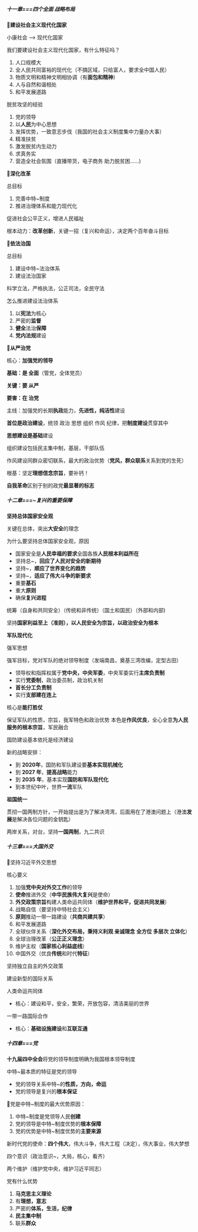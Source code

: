 

##### 十一章===四个全面 战略布局

🎈**建设社会主义现代化国家**

小康社会 --> 现代化国家

我们要建设社会主义现代化国家，有什么特征吗？

1. 人口规模大
2. 全人民共同富裕的现代化（不搞区域，只给富人，要求全中国人民）
3. 物质文明和精神文明相协调（有**面包和精神**）
4. 人与自然和谐相处
5. 和平发展道路



脱贫攻坚的经验

1. 党的领导
2. 以**人民**为中心思想
3. 发挥优势，一致意志步伐（我国的社会主义制度集中力量办大事）
4. 精准扶贫
5. 激发脱贫内生动力
6. 求真务实
7. 营造全社会氛围（直播带货，电子商务  助力脱贫困......)



🎈**深化改革**

总目标

1. 完善中特~制度
2. 推进治理体系和能力现代化

促进社会公平正义，增进人民福祉

根本动力：**改革创新**，关键一招（复兴和命运），决定两个百年奋斗目标



**🎈依法治国**

总目标

1. 建设中特~法治体系
2. 建设法治国家

科学立法，严格执法，公正司法，全民守法

怎么推进建设法治体系

1. 以**宪法**为核心
2. 严密的**监督**
3. **健全**法治**保障**
4. **党内法规**建设



**🎈从严治党**

核心：**加强党的领导**

**基础：是 全面**（管党，全体党员）

**关键：要 从严**

**要害：在 治党**

主线：加强党的长期**执政**能力，**先进性，纯洁性**建设

**首位是政治建设**，统领 政治 思想 组织 作风 纪律，把**制度建设**贯穿其中

**思想建设是基础**建设

组织建设包括民主集中制，基层，干部队伍

作风建设同群众密切联系，最大的政治优势（**党风，群众联系**关系到党的生死）

根基：坚定**理想信念宗旨**，要补钙！

**自我革命**区别于别的政党**最显著的标志**







##### 十二章===~复兴的重要保障

**坚持总体国家安全观**

关键在总体，突出**大安全**的理念

为什么要坚持总体国家安全观，原因

- 国家安全是**人民幸福的要求**全国各族**人民根本利益所在**
- 坚持总~，**回应了人民对安全的新期待**
- 坚持~，**顺应了世界变化的趋势**
- 坚持~，**适应了伟大斗争的新要求**
- 重要**基石**
- 重大**原则**
- 确保**复兴进程**

统筹（自身和共同安全）（传统和非传统）（国土和国民）（外部和内部)

坚持**国家利益至上（准则），以人民安全为宗旨，以政治安全为根本**



**军队现代化**

强军思想

强军目标，党对军队的绝对领导制度（发端南昌，奠基三湾改编，定型古田）

- 领导权和指挥权属于**党中央，中央军委**，中央军委实行**主席负责制**
- 实行**党委制**，政治委员制，政治机关制
- **首长分工负责制**
- 实行**支部建在连上**

核心是**能打胜仗**

保证军队的性质，宗旨，我军特色和政治优势 本色是**作风优良**，全心全意**为人民服务的根本宗旨**，军民融合

国防建设基本依托是经济建设

新的战略安排：

- 到 **2020年**，国防和军队建设要**基本实现机械化**
- 到 **2027 年**，**提高战略**能力
- 到 **2035 年**，基本实现**国防和军队现代化**
- 到本世纪中叶，世界**一流**军队



**祖国统一**

贯彻一国两制方针，一开始提出是为了解决湾湾，后面用在了港澳问题上（港澳**发展**是解决各位问题的金钥匙）

两岸关系，对台，坚持**一国两制**，九二共识



##### 十三章===大国外交

🎈坚持习近平外交思想

核心要义

1. 加强**党中央对外交工作**的领导
2. **使命**推进外交（**中华民族伟大复兴**是使命）
3. **外交政策宗旨**构建人类命运共同体（**维护世界和平，促进共同发展**）
4. 战略自信（要坚持中特社会主义）
5. **原则**推动一带一路建设（**共商共建共享**）
6. 和平发展道路
7. 全球伙伴关系（**深化外交布局，秉持义利观 亲诚理念** **全方位 多层次 立体化**）
8. 全球治理改革（**公正正义理念**）
9. 维护主权（**国家核心利益底线**）
9. 中国外交（优良**传统**和时代**特征**）



坚持独立自主的外交政策

建设新型的国际关系

人类命运共同体

- 核心：建设和平，安全，繁荣，开放包容，清洁美丽的世界

一带一路国际合作

- 核心：**基础设施建设**和**互联互通**



##### 十四章===党

**十九届四中全会**将党的领导制度明确为我国根本领导制度

中特~最本质的特征是党的领导

- 党的领导关系中特~的**性质，方向，命运**
- 党的领导是复兴的**根本保证**



🌂党是中特~制度的最大优势原因：

1. 中特~制度是党领导人民**创建**
2. 党的领导是中特~制度优势的**根本保障**
3. 党的优势是中特~制度优势的**主要来源**



新时代党的使命：**四个伟大**，伟大斗争，伟大工程（决定），伟大事业，伟大梦想

四个意识（政治意识~，大局，核心，看齐）

两个维护（维护党中央，维护习近平同志）



党有什么优势

1. **马克思主义理论**
2. 有**理想，意志**
3. 严密的**体系，生活，纪律**
4. **民主集中制**
5. 联系**群众**

